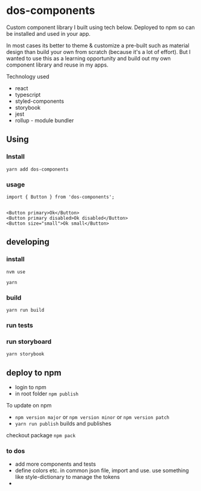 # dos-components
Custom component library I built using tech below. Deployed to npm so can be installed and used in your app.

In most cases its better to theme & customize a pre-built such as material design than build your own from scratch (because it's a lot of effort). But I wanted to use this as a learning opportunity and build out my own component library and reuse in my apps.

Technology used
* react
* typescript
* styled-components
* storybook
* jest
* rollup - module bundler

## Using

### Install 
`yarn add dos-components`

### usage
```
import { Button } from 'dos-components';


<Button primary>Ok</Button>
<Button primary disabled>Ok disabled</Button>
<Button size="small">Ok small</Button>

```

## developing

### install
`nvm use`

`yarn`

### build
`yarn run build`

### run tests


### run storyboard
`yarn storybook`


## deploy to npm
* login to npm
* in root folder `npm publish`

To update on npm 
* `npm version major` or  `npm version minor` or `npm version patch`
* `yarn run publish`  builds and publishes

checkout package `npm pack`

### to dos
* add more components and tests
* define colors etc. in common json file, import and use. use something like style-dictionary to manage the tokens
*
